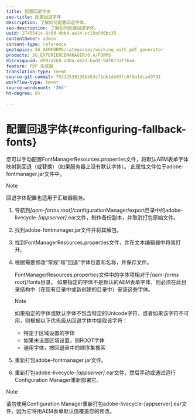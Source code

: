 ```yaml
---
title: 配置回退字体
seo-title: 配置回退字体
description: 了解如何配置回退字体。
seo-description: 了解如何配置回退字体。
uuid: 2745541c-8c6d-4bb4-aa14-ec19afd6bc35
contentOwner: admin
content-type: reference
geptopics: SG_AEMFORMS/categories/working_with_pdf_generator
products: SG_EXPERIENCEMANAGER/6.4/FORMS
discoiquuid: d997a268-a40a-462d-badd-94f0731f7ba4
feature: PDF 生成器
translation-type: tm+mt
source-git-commit: 75312539136bb53cf1db1de03fc0f9a1dca49791
workflow-type: tm+mt
source-wordcount: '265'
ht-degree: 0%

---
```



# 配置回退字体{#configuring-fallback-fonts}

您可以手动配置FontManagerResources.properties文件，将默认AEM表单字体映射到回退（或替换）（如果服务器上没有默认字体）。 此属性文件位于adobe-fontmanager.jar文件中。

>[!NOTE]
>
>回退字体配置也适用于汇编器服务。

1. 导航到&#x200B;*[aem-forms root]*/configurationManager/export目录中的adobe-livecycle-*[appserver]*.ear文件，制作备份副本，并取消打包原始文件。
1. 找到adobe-fontmanager.jar文件并将其解包。
1. 找到FontManagerResources.properties文件，并在文本编辑器中将其打开。
1. 根据需要修改“常规”和“回退”字体位置和名称，并保存文件。

   FontManagerResources.properties文件中的字体项相对于&#x200B;*[aem-forms root]*/fonts目录。 如果指定的字体不是默认的AEM表单字体，则必须在此目录结构中（在现有目录中或新创建的目录中）安装这些字体。

   >[!NOTE]
   >
   >如果指定的字体或默认字体不包含特定的Unicode字符，或者如果该字符不可用，则根据以下优先级从回退字体中提取该字符：

   * 特定于区域设置的字体
   * 如果未设置区域设置，则ROOT字体
   * 通用字体，按回退表中的顺序集搜索

1. 重新打包adobe-fontmanager.jar文件。
1. 重新打包adobe-livecycle-*[appserver]*.ear文件，然后手动或通过运行Configuration Manager重新部署它。

>[!NOTE]
>
>请勿使用Configuration Manager重新打包adobe-livecycle-[appserver].ear文件，因为它将用AEM表单默认值覆盖您的修改。

